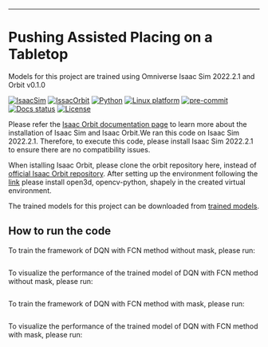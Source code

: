 
---

# Pushing Assisted Placing on a Tabletop

Models for this project are trained using Omniverse Isaac Sim 2022.2.1 and Orbit v0.1.0



[![IsaacSim](https://img.shields.io/badge/Isaac%20Sim-2022.2.1-orange.svg)](https://docs.omniverse.nvidia.com/app_isaacsim/app_isaacsim/overview.html)
[![IssacOrbit](https://img.shields.io/badge/Isaac%20Orbit-v0.1.0-red.svg)](https://isaac-orbit.github.io/orbit/source/setup/installation.html)
[![Python](https://img.shields.io/badge/python-3.7-blue.svg)](https://docs.python.org/3/whatsnew/3.7.html)
[![Linux platform](https://img.shields.io/badge/platform-linux--64-lightgrey.svg)](https://releases.ubuntu.com/20.04/)
[![pre-commit](https://img.shields.io/badge/pre--commit-enabled-brightgreen?logo=pre-commit&logoColor=white)](https://pre-commit.com/)
[![Docs status](https://img.shields.io/badge/docs-passing-brightgreen.svg)](https://isaac-orbit.github.io/orbit)
[![License](https://img.shields.io/badge/license-BSD--3-yellow.svg)](https://opensource.org/licenses/BSD-3-Clause)

<!-- TODO: Replace docs status with workflow badge? Link: https://github.com/isaac-orbit/orbit/actions/workflows/docs.yaml/badge.svg -->

Please refer the [Isaac Orbit documentation page](https://isaac-orbit.github.io/orbit) to learn more about the installation of Isaac Sim and Isaac Orbit.We ran this code on Isaac Sim 2022.2.1. Therefore, to execute this code, please install Isaac Sim 2022.2.1 to ensure there are no compatibility issues.

When istalling Isaac Orbit, please clone the orbit repository here, instead of [official Isaac Orbit repository](https://github.com/NVIDIA-Omniverse/orbit). After setting up the environment following the [link](https://isaac-orbit.github.io/orbit) please install open3d, opencv-python, shapely in the created virtual environment.

The trained models for this project can be downloaded from [trained models](https://drive.google.com/drive/folders/1P5K97kQskJ9YJLv1fqWs48eTtYFPR0Nr?usp=drive_link).

## How to run the code

To train the framework of DQN with FCN method without mask, please run:
```./orbit.sh -p source/standalone/workflows/FCN_method/FCN_without_mask/train.py --num_envs 1 --task Isaac-Push-50-FCN-val-Franka-v0 --headless --save_path /logs/ #save_path indicates the path of the directory to save the trained weight
```

To visualize the performance of the trained model of DQN with FCN method without mask, please run:
```./orbit.sh -p source/standalone/workflows/FCN_method/FCN_without_mask/play.py --num_envs 1 --task Isaac-Push-50-FCN-val-Franka-v0 --checkpoint /path to the trained model weight
```

To train the framework of DQN with FCN method with mask, please run:
```./orbit.sh -p source/standalone/workflows/FCN_method/FCN_with_mask/train.py --num_envs 1 --task Isaac-Push-50-FCN-val-Franka-v0 --headless --save_path /logs/ #save_path indicates the path of the directory to save the trained weight
```

To visualize the performance of the trained model of DQN with FCN method with mask, please run:
```./orbit.sh -p source/standalone/workflows/FCN_method/FCN_with_mask/play.py --num_envs 1 --task Isaac-Push-50-FCN-val-Franka-v0 --checkpoint /path to the trained model weight
```
